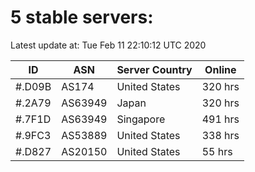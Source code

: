 # 5 stable servers:

Latest update at: Tue Feb 11 22:10:12 UTC 2020

| ID | ASN | Server Country | Online |
| -- | --- | -------------- | ------ |
| #.D09B | AS174 | United States | 320 hrs |
| #.2A79 | AS63949 | Japan | 320 hrs |
| #.7F1D | AS63949 | Singapore | 491 hrs |
| #.9FC3 | AS53889 | United States | 338 hrs |
| #.D827 | AS20150 | United States | 55 hrs |

